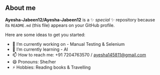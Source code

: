 ## About me


**Ayesha-Jabeen12/Ayesha-Jabeen12** is a ✨ _special_ ✨ repository because its `README.md` (this file) appears on your GitHub profile.

Here are some ideas to get you started:

- 🔭 I’m currently working on - Manual Testing & Selenium
- 🌱 I’m currently learning - AI
- 📫 How to reach me: +91 7204763570 / ayesha145811@gmail.com
- 😄 Pronouns: She/her
- ⚡ Hobbies: Reading books & Travelling
  <!--
- 👯 I’m looking to collaborate on ...
- 🤔 I’m looking for help with ...
- 💬 Ask me about ...
  --!>
 
